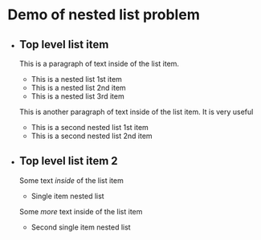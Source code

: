 # Demo of nested list problem

- ## Top level list item
    This is a paragraph of text inside of the list item.
    - This is a nested list 1st item
    - This is a nested list 2nd item
    - This is a nested list 3rd item
   
    This is another paragraph of text inside of the list item.
    It is very useful
    - This is a second nested list 1st item
    - This is a second nested list 2nd item

- ## Top level list item 2

    Some text *inside* of the list item

    - Single item nested list

    Some _more_ text inside of the list item

    - Second single item nested list
